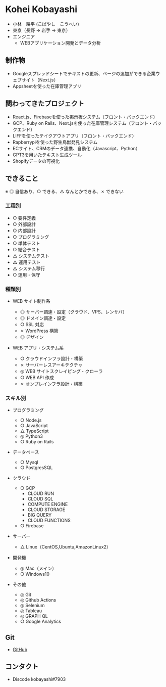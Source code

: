 # Kohei Kobayashi

- 小林　耕平 (こばやし　こうへい)
- 東京（長野 → 岩手 → 東京）
- エンジニア
  - WEBアプリケーション開発とデータ分析

## 制作物
- Googleスプレッドシートでテキストの更新、ページの追加ができる企業ウェブサイト（Next.js）
- Appsheetを使った在庫管理アプリ

## 関わってきたプロジェクト
- React.js、Firebaseを使った掲示板システム（フロント・バックエンド）
- GCP、Ruby on Rails、Next.jsを使った在庫管理システム（フロント・バックエンド）
- LIFFを使ったテイクアウトアプリ（フロント・バックエンド）
- Rapberrypiを使った野生鳥獣発見システム
- ECサイト、CRMのデータ連携、自動化（Javascript、Python）
- GPT3を用いたテキスト生成ツール
- Shopifyデータの可視化

## できること

※ ◎ 自信あり、○ できる、△ なんとかできる、✗ できない

### 工程別

- ○ 要件定義
- ○ 外部設計
- ○ 内部設計
- ○ プログラミング
- ○ 単体テスト
- ○ 結合テスト
- △ システムテスト
- △ 運用テスト
- △ システム移行
- ○ 運用・保守

### 種類別

- WEB サイト制作系

  - ◎ サーバー調達・設定（クラウド、VPS、レンサバ）
  - ◎ ドメイン調達・設定
  - ○ SSL 対応
  - ✗ WordPress 構築
  - ◎ デザイン

- WEB アプリ・システム系

  - ○ クラウドインフラ設計・構築
  - ✗ サーバーレスアーキテクチャ
  - ◎ WEB サイトスクレイピング・クローラ
  - ○ WEB API 作成
  - ✗ オンプレインフラ設計・構築

### スキル別

- プログラミング

  - ○ Node.js
  - ○ JavaScript
  - △ TypeScript
  - ◎ Python3
  - ○ Ruby on Rails

- データベース

  - ○ Mysql
  - ○ PostgresSQL

- クラウド

  - ○ GCP
    - CLOUD RUN
    - CLOUD SQL
    - COMPUTE ENGINE
    - CLOUD STORAGE
    - BIG QUERY
    - CLOUD FUNCTIONS
  - ○ Firebase

- サーバー

  - △ Linux（CentOS,Ubuntu,AmazonLinux2）

- 開発機

  - ◎ Mac（メイン）
  - ○ Windows10

- その他
  - ◎ Git
  - ◎ Github Actions
  - ◎ Selenium
  - ◎ Tableau
  - ◎ GRAPH QL
  - ○ Google Analytics

## Git

- [GitHub]([https://github.com/eiichi-worker](https://github.com/koheikobayashi))


## コンタクト

- Discode kobayashi#7903
